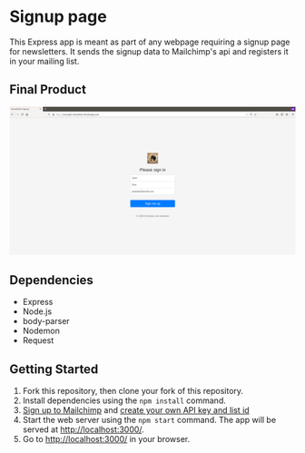 # Signup page

This Express app is meant as part of any webpage requiring a signup page for newsletters. It sends the signup data to Mailchimp's api and registers it in your mailing list. 

## Final Product

![`Home page`](https://raw.githubusercontent.com/anneloes94/newsletter-signup/master/docs/screenshot_home.png)


## Dependencies

- Express
- Node.js
- body-parser
- Nodemon
- Request


## Getting Started

1. Fork this repository, then clone your fork of this repository.
2. Install dependencies using the `npm install` command.
3. [Sign up to Mailchimp](https://login.mailchimp.com/signup/) and [create your own API key and list id](https://docs.oceanwp.org/article/520-get-your-mailchimp-api-key-and-list-id)
4. Start the web server using the `npm start` command. The app will be served at <http://localhost:3000/>.
5. Go to <http://localhost:3000/> in your browser.